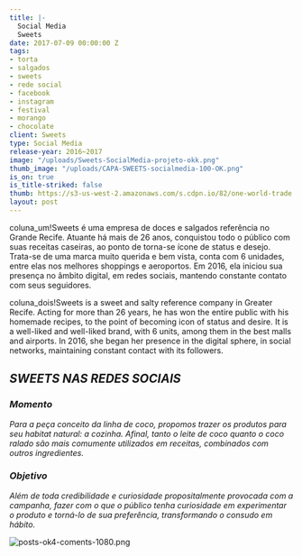 ```yaml
---
title: |-
  Social Media
  Sweets
date: 2017-07-09 00:00:00 Z
tags:
- torta
- salgados
- sweets
- rede social
- facebook
- instagram
- festival
- morango
- chocolate
client: Sweets
type: Social Media
release-year: 2016~2017
image: "/uploads/Sweets-SocialMedia-projeto-okk.png"
thumb_image: "/uploads/CAPA-SWEETS-socialmedia-100-OK.png"
is_on: true
is_title-striked: false
thumb: https://s3-us-west-2.amazonaws.com/s.cdpn.io/82/one-world-trade.jpg
layout: post
---
```


coluna_um!Sweets é uma empresa de doces e salgados referência no Grande Recife. Atuante há mais de 26 anos, conquistou todo o público com suas receitas caseiras, ao ponto de torna-se ícone de status e desejo. Trata-se de uma marca muito querida e bem vista, conta com 6 unidades, entre elas nos melhores shoppings e aeroportos. Em 2016, ela iniciou sua presença no âmbito digital, em redes sociais, mantendo constante contato com seus seguidores.

coluna_dois!Sweets is a sweet and salty reference company in Greater Recife. Acting for more than 26 years, he has won the entire public with his homemade recipes, to the point of becoming icon of status and desire. It is a well-liked and well-liked brand, with 6 units, among them in the best malls and airports. In 2016, she began her presence in the digital sphere, in social networks, maintaining constant contact with its followers.

## *SWEETS NAS REDES SOCIAIS*

<div class="row margin-mobile">
<div class="col-sm-6" markdown="1">

### ***Momento***

*Para a peça conceito da linha de coco, propomos trazer os produtos para seu habitat natural: a cozinha. Afinal, tanto o leite de coco quanto o coco ralado são mais comumente utilizados em receitas, combinados com outros ingredientes.*

</div>

<div class="col-sm-6" markdown="1">

### ***Objetivo***

*Além de toda credibilidade e curiosidade propositalmente provocada com a campanha, fazer com o que o público tenha curiosidade em experimentar o produto e torná-lo de sua preferência, transformando o consudo em hábito.*

</div>
</div>

![posts-ok4-coments-1080.png](/uploads/posts-ok4-coments-1080.png)
